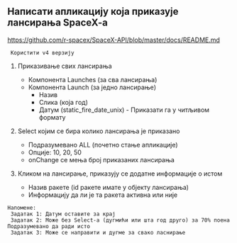 ## Написати апликацију која приказује лансирања SpaceX-a

https://github.com/r-spacex/SpaceX-API/blob/master/docs/README.md

     Користити v4 верзију
     

1. Приказивање свих лансирања
    - Компонента Launches (за сва лансирања)
    - Компонента Launch (за једно лансирање)
        - Назив
        - Слика (која год)
        - Датум (static_fire_date_unix) - Приказати га у читљивом формату

2. Select којим се бира колико лансирања је приказано
    - Подразумевано ALL (почетно стање апликације)
    - Опције: 10, 20, 50
    - onChange се мења број приказаних лансирања

3. Кликом на лансирање, приказују се додатне информације о истом
    - Назив ракете (id ракете имате у објекту лансирања)
    - Информацију да ли је та ракета активна или није

```
Напомене:
 Задатак 1: Датум оставите за крај
 Задатак 2: Може без Select-a (дугмићи или шта год друго) за 70% поена
Подразумевано да ради исто
 Задатак 3: Може се направити и дугме за свако ласнирање
 ```